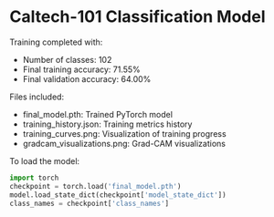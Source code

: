 # Caltech-101 Classification Model

Training completed with:
- Number of classes: 102
- Final training accuracy: 71.55%
- Final validation accuracy: 64.00%

Files included:
- final_model.pth: Trained PyTorch model
- training_history.json: Training metrics history
- training_curves.png: Visualization of training progress
- gradcam_visualizations.png: Grad-CAM visualizations

To load the model:
```python
import torch
checkpoint = torch.load('final_model.pth')
model.load_state_dict(checkpoint['model_state_dict'])
class_names = checkpoint['class_names']
```
